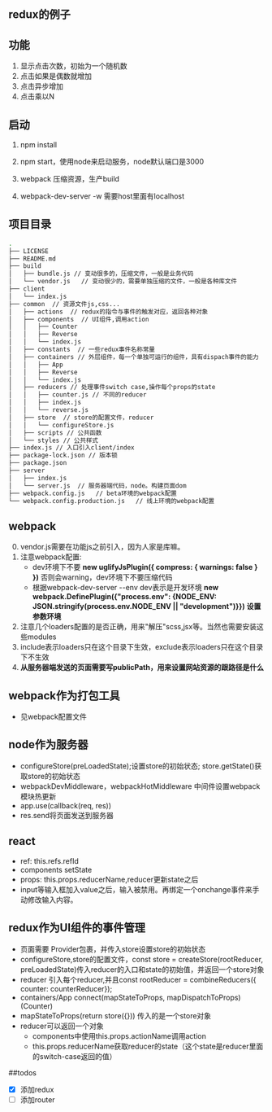 ## redux的例子

## 功能

1. 显示点击次数，初始为一个随机数
2. 点击如果是偶数就增加
3. 点击异步增加
4. 点击乘以N

## 启动

1. npm install
2. npm start，使用node来启动服务，node默认端口是3000

3. webpack 压缩资源，生产build
2. webpack-dev-server -w 需要host里面有localhost

## 项目目录

````bash
.
├── LICENSE
├── README.md
├── build
│   ├── bundle.js // 变动很多的，压缩文件，一般是业务代码
│   └── vendor.js   // 变动很少的，需要单独压缩的文件，一般是各种库文件
├── client
│   └── index.js
├── common  // 资源文件js,css...
│   ├── actions  // redux的指令与事件的触发对应，返回各种对象
│   ├── components  // UI组件,调用action
│   │   ├── Counter
│   │   ├── Reverse
│   │   └── index.js
│   ├── constants  // 一些redux事件名称常量
│   ├── containers // 外层组件，每一个单独可运行的组件，具有dispach事件的能力
│   │   ├── App
│   │   ├── Reverse
│   │   └── index.js
│   ├── reducers // 处理事件switch case,操作每个props的state
│   │   ├── counter.js // 不同的reducer
│   │   ├── index.js
│   │   └── reverse.js
│   ├── store  // store的配置文件，reducer
│   │   └── configureStore.js
│   ├── scripts // 公共函数
│   └── styles // 公共样式
├── index.js // 入口引入client/index
├── package-lock.json // 版本锁
├── package.json
├── server
│   ├── index.js
│   └── server.js  // 服务器端代码，node。构建页面dom
├── webpack.config.js   // beta环境的webpack配置
└── webpack.config.production.js   // 线上环境的webpack配置
````

## webpack

0. vendor.js需要在功能js之前引入，因为人家是库嘛。
1. 注意webpack配置: 
    * dev环境下不要 **new uglifyJsPlugin({ compress: { warnings: false } })** 否则会warning，dev环境下不要压缩代码
    * 根据webpack-dev-server --env dev表示是开发环境 **new webpack.DefinePlugin({"process.env": {NODE_ENV: JSON.stringify(process.env.NODE_ENV || "development")}})  设置参数环境**
2. 注意几个loaders配置的是否正确，用来"解压"scss,jsx等。当然也需要安装这些modules
3. include表示loaders只在这个目录下生效，exclude表示loaders只在这个目录下不生效
4. **从服务器端发送的页面需要写publicPath，用来设置网站资源的跟路径是什么**

## webpack作为打包工具

- 见webpack配置文件

## node作为服务器

- configureStore(preLoadedState);设置store的初始状态; store.getState()获取store的初始状态
- webpackDevMiddleware，webpackHotMiddleware 中间件设置webpack模块热更新
- app.use(callback(req, res))
- res.send将页面发送到服务器

## react

- ref: this.refs.refId
- components setState
- props: this.props.reducerName,reducer更新state之后
- input等输入框加入value之后，输入被禁用。再绑定一个onchange事件来手动修改输入内容。


## redux作为UI组件的事件管理

* 页面需要 <Provider store={store}><App/></Provider> Provider包裹，并传入store设置store的初始状态
* configureStore,store的配置文件，const store = createStore(rootReducer, preLoadedState)传入reducer的入口和state的初始值，并返回一个store对象
* reducer 引入每个reducer,并且const rootReducer = combineReducers({ counter: counterReducer});
* containers/App connect(mapStateToProps, mapDispatchToProps)(Counter)
* mapStateToProps(return store({})) 传入的是一个store对象
* reducer可以返回一个对象
    * components中使用this.props.actionName调用action
    * this.props.reducerName获取reducer的state（这个state是reducer里面的switch-case返回的值）

##todos

- [x] 添加redux
- [ ] 添加router
